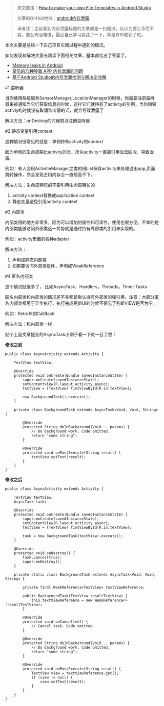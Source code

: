 >原文链接：[How to make your own File Templates in Android Studio](http://riggaroo.co.za/custom-file-templates-android-studio/)

>文章的GitHub地址：[android内存泄露](https://github.com/thinkSky1206/android-blog/blob/master/Android%20Studio%E8%87%AA%E5%AE%9A%E4%B9%89%E6%96%87%E4%BB%B6%E6%A8%A1%E6%9D%BF.md)

>译者注：之前看到内存泄露标题的文章都是一扫而过，私以为要么华而不实，要么晦涩难懂，最近自己学习实践了一下，算是有所收获了吧。


本文主要是总结一下自己项目实践过程中遇到的情况。

如何发现和解决大家去阅读下面相关文章，基本都给出了答案了。


- [Memory leaks in Android](https://medium.com/freenet-engineering/memory-leaks-in-android-identify-treat-and-avoid-d0b1233acc8#.43c1t9l8w)
-  [常见的八种导致 APP 内存泄漏的问题](http://blog.nimbledroid.com/2016/05/23/memory-leaks-zh.html)
-  [基于Android Studio的内存泄漏检测与解决全攻略](http://wetest.qq.com/lab/view/?id=99)


#1.监听器

当你使用系统服务SensorManager,LocationManager的时候，你需要注册监听器来被通知当它们获取信息的时候，这样它们就持有了activity的引用，当你销毁activiy的时候没有取消监听器的话，就会导致泄露了

解决方法：onDestroy的时候取消注册监听器

#2.静态变量引用context

这种情况很常见的就是：单例持有activity的context

因为单例的生命周期比activity的长，所以activity一直被引用没法回收，导致泄露。

例如：有人会用ActivitieManager之类的用List保存activity来处理退出app,页面跳转操作，你会发现占用内存会一直居高不下。

解决方法：生命周期短的不要引用生命周期长的

1. activity context替换成application context
2. 静态变量避免引用activity context


#3.内部类

内部类用的地方非常多，因为可以增加封装性和可读性，使用也很方便。不幸的是内部类能够访问外部类这一优势就是通过持有外部类的引用来实现的。

例如：activity里面的各种adapter

解决方法：

1. 声明成静态内部类
2. 如果要访问外部类组件，声明成WeakReference

#4.匿名内部类

这个情况就很多了， 比如AsyncTask，Handlers，Threads，Timer Tasks

匿名内部类和内部类的情况差不多都是默认持有外部类的强引用，注意：大部分匿名内部类都用于异步执行，执行完成更新UI的时候不要忘了判断VIEW是否为空。

例如：Retrofit的CallBack

解决方法：和内部类一样

贴个上面文章提到的AsyncTask小例子看一下就一目了然：

**修改之前**


	public class AsyncActivity extends Activity {
	
	    TextView textView;
	
	    @Override
	    protected void onCreate(Bundle savedInstanceState) {
	        super.onCreate(savedInstanceState);
	        setContentView(R.layout.activity_async);
	        textView = (TextView) findViewById(R.id.textView);
	
	        new BackgroundTask().execute();
	    }
	
	    private class BackgroundTask extends AsyncTask<Void, Void, String> {
	
	        @Override
	        protected String doInBackground(Void... params) {
	            // Do background work. Code omitted.
	            return "some string";
	        }
	
	        @Override
	        protected void onPostExecute(String result) {
	            textView.setText(result);
	        }
	    }
	}



**修改之后**

	
	public class AsyncActivity extends Activity {
	
	    TextView textView;
	    AsyncTask task;
	
	    @Override
	    protected void onCreate(Bundle savedInstanceState) {
	        super.onCreate(savedInstanceState);
	        setContentView(R.layout.activity_async);
	        textView = (TextView) findViewById(R.id.textView);
	
	        task = new BackgroundTask(textView).execute();
	    }
	    
	    @Override
	    protected void onDestroy() {
	        task.cancel(true);
	        super.onDestroy();
	    }
	
	    private static class BackgroundTask extends AsyncTask<Void, Void, String> {
	
	        private final WeakReference<TextView> textViewReference;
	
	        public BackgroundTask(TextView resultTextView) {
	            this.textViewReference = new WeakReference<>(resultTextView);
	        }
	        
	        @Override
	        protected void onCancelled() {
	            // Cancel task. Code omitted.
	        }
	
	        @Override
	        protected String doInBackground(Void... params) {
	            // Do background work. Code omitted.
	            return "some string";
	        }
	
	        @Override
	        protected void onPostExecute(String result) {
	            TextView view = textViewReference.get();
	            if (view != null) {
	                view.setText(result);
	            }
	        }
	    }
	}